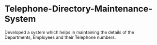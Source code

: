# Telephone-Directory-Maintenance-System
Developed a system which helps in maintaining the details of the Departments, Employees and their Telephone numbers.

